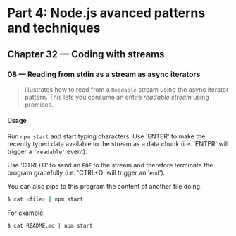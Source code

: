 # Part 4: Node.js avanced patterns and techniques
## Chapter 32 &mdash; Coding with streams
### 08 &mdash; Reading from stdin as a stream as async iterators
> illustrates how to read from a `Readable` stream using the async iterator pattern. This lets you consume an entire *readable stream* using promises.

#### Usage
Run `npm start` and start typing characters. Use 'ENTER' to make the recently typed data available to the stream as a data chunk (i.e. 'ENTER' will trigger a `'readable'` event).

Use 'CTRL+D' to send an `EOF` to the stream and therefore terminate the program gracefully (i.e. 'CTRL+D' will trigger an '`end`').

You can also pipe to this program the content of another file doing:

```bash
$ cat <file> | npm start
```

For example:
```bash
$ cat README.md | npm start
```

